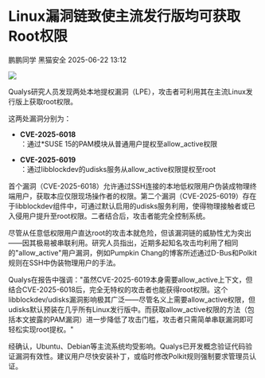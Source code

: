 #  Linux漏洞链致使主流发行版均可获取Root权限  
鹏鹏同学  黑猫安全   2025-06-22 13:12  
  
![](https://mmbiz.qpic.cn/sz_mmbiz_png/8dBEfDPEceic81h17jrkaSFBrlKsvQFswmELZniaESiacGGFMic4y2HBNBtUprCdt5dicgI0vaYHYkZW4yXMlhJBIIg/640?wx_fmt=png&from=appmsg "")  
  
Qualys研究人员发现两处本地提权漏洞（LPE），攻击者可利用其在主流Linux发行版上获取root权限。  
  
这两处漏洞分别为：  
- **CVE-2025-6018**  
：通过*SUSE 15的PAM模块从普通用户提权至allow_active权限  
  
- **CVE-2025-6019**  
：通过libblockdev的udisks服务从allow_active权限提权至root  
  
首个漏洞（CVE-2025-6018）允许通过SSH连接的本地低权限用户伪装成物理终端用户，获取本应仅限现场操作者的权限。第二个漏洞（CVE-2025-6019）存在于libblockdev组件中，可通过默认启用的udisks服务利用，使得物理接触者或已入侵用户提升至root权限。二者结合后，攻击者能完全控制系统。  
  
尽管从任意低权限用户直达root的攻击本就危险，但该漏洞链的威胁性尤为突出——因其极易被串联利用。研究人员指出，近期多起知名攻击均利用了相同的"allow_active"用户漏洞，例如Pumpkin Chang的博客所述通过D-Bus和Polkit规则在SSH中伪装物理用户的手法。  
  
Qualys在报告中强调："虽然CVE-2025-6019本身需要allow_active上下文，但结合CVE-2025-6018后，完全无特权的攻击者也能获得root权限。这个libblockdev/udisks漏洞影响极其广泛——尽管名义上需要allow_active权限，但udisks默认预装在几乎所有Linux发行版中。而获取allow_active权限的方法（包括本文披露的PAM漏洞）进一步降低了攻击门槛，攻击者只需简单串联漏洞即可轻松实现root提权。"  
  
经确认，Ubuntu、Debian等主流系统均受影响。Qualys已开发概念验证代码验证漏洞有效性。建议用户尽快安装补丁，或临时修改Polkit规则强制要求管理员认证。  
  
  
